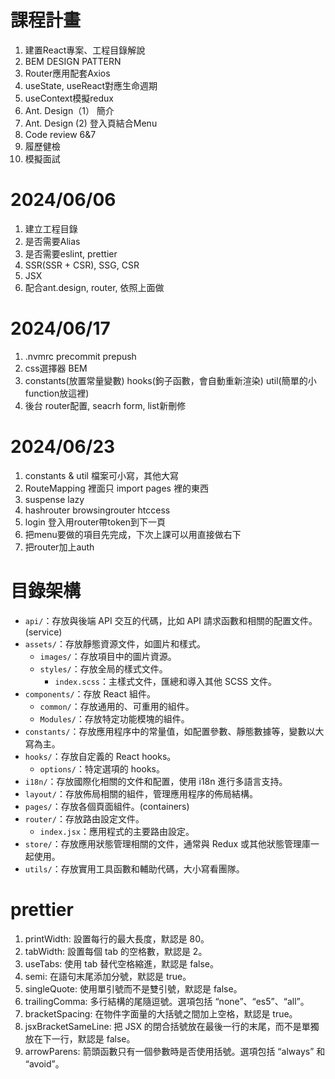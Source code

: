 # 課程計畫

1. 建置React專案、工程目錄解說
2. BEM DESIGN PATTERN
3. Router應用配套Axios
4. useState, useReact對應生命週期
5. useContext模擬redux
6. Ant. Design（1） 簡介
7. Ant. Design (2) 登入頁結合Menu
8. Code review 6&7
9. 履歷健檢
10. 模擬面試

# 2024/06/06

1. 建立工程目錄
2. 是否需要Alias
3. 是否需要eslint, prettier
4. SSR(SSR + CSR), SSG, CSR
5. JSX
6. 配合ant.design, router, 依照上面做

# 2024/06/17

1. .nvmrc precommit prepush
2. css選擇器 BEM
3. constants(放置常量變數) hooks(鉤子函數，會自動重新渲染) util(簡單的小function放這裡)
4. 後台 router配置, seacrh form, list新刪修

# 2024/06/23

1. constants & util 檔案可小寫，其他大寫
2. RouteMapping 裡面只 import pages 裡的東西
3. suspense lazy
4. hashrouter browsingrouter htccess
5. login 登入用router帶token到下一頁
6. 把menu要做的項目先完成，下次上課可以用直接做右下
7. 把router加上auth

# 目錄架構

- `api/`：存放與後端 API 交互的代碼，比如 API 請求函數和相關的配置文件。(service)
- `assets/`：存放靜態資源文件，如圖片和樣式。
  - `images/`：存放項目中的圖片資源。
  - `styles/`：存放全局的樣式文件。
    - `index.scss`：主樣式文件，匯總和導入其他 SCSS 文件。
- `components/`：存放 React 組件。
  - `common/`：存放通用的、可重用的組件。
  - `Modules/`：存放特定功能模塊的組件。
- `constants/`：存放應用程序中的常量值，如配置參數、靜態數據等，變數以大寫為主。
- `hooks/`：存放自定義的 React hooks。
  - `options/`：特定選項的 hooks。
- `i18n/`：存放國際化相關的文件和配置，使用 i18n 進行多語言支持。
- `layout/`：存放佈局相關的組件，管理應用程序的佈局結構。
- `pages/`：存放各個頁面組件。(containers)
- `router/`：存放路由設定文件。
  - `index.jsx`：應用程式的主要路由設定。
- `store/`：存放應用狀態管理相關的文件，通常與 Redux 或其他狀態管理庫一起使用。
- `utils/`：存放實用工具函數和輔助代碼，大小寫看團隊。

# prettier

1. printWidth: 設置每行的最大長度，默認是 80。
2. tabWidth: 設置每個 tab 的空格數，默認是 2。
3. useTabs: 使用 tab 替代空格縮進，默認是 false。
4. semi: 在語句末尾添加分號，默認是 true。
5. singleQuote: 使用單引號而不是雙引號，默認是 false。
6. trailingComma: 多行結構的尾隨逗號。選項包括 “none”、“es5”、“all”。
7. bracketSpacing: 在物件字面量的大括號之間加上空格，默認是 true。
8. jsxBracketSameLine: 把 JSX 的閉合括號放在最後一行的末尾，而不是單獨放在下一行，默認是 false。
9. arrowParens: 箭頭函數只有一個參數時是否使用括號。選項包括 “always” 和 “avoid”。
